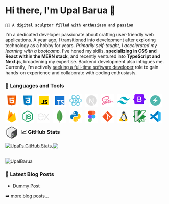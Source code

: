 # Hi there, I'm Upal Barua 👋

**`🧑‍🎨 A digital sculptor filled with enthusiasm and passion`**

<!-- <img style="height:200px;object-fit:cover;object-position:bottom;" src="./images/banner.gif" alt="banner" align="right"> -->

I'm a dedicated developer passionate about crafting user-friendly web applications. A year ago, I transitioned into development after exploring technology as a hobby for years. _Primarily self-taught, I accelerated my learning with a bootcamp_. I've honed my skills, **specializing in CSS and React within the MERN stack**, and recently ventured into **TypeScript and Next.js**, broadening my expertise. Backend development also intrigues me. Currently, I'm actively <u>seeking a full-time software developer</u> role to gain hands-on experience and collaborate with coding enthusiasts.

<!-- <br> -->

### 🧰 Languages and Tools

<img align="left" alt="HTML5" width="40px" style="padding-right:10px;padding-bottom:10px;" src="./images/icons/html5.png"/>
<img align="left" alt="CSS3" width="40px" style="padding-right:10px;padding-bottom:10px;" src="./images/icons/css3.png"/>
<img align="left" alt="Javascript" width="40px" style="padding-right:10px;padding-bottom:10px;" src="./images/icons/javascript.png"/>
<img align="left" alt="TypeScript" width="40px" style="padding-right:10px;padding-bottom:10px;" src="./images/icons/typescript.png"/>
<img align="left" alt="React" width="40px" style="padding-right:10px;padding-bottom:10px;" src="./images/icons/react.png"/>
<img align="left" alt="Next.js" width="40px" style="padding-right:10px;padding-bottom:10px;" src="./images/icons/next-js.png"/>
<img align="left" alt="Sass" width="40px" style="padding-right:10px;padding-bottom:10px;" src="./images/icons/sass.png"/>
<img align="left" alt="Tailwind CSS" width="40px" style="padding-right:10px;padding-bottom:10px;" src="./images/icons/tailwind.png"/>
<img align="left" alt="Bootstrap 5" width="40px" style="padding-right:10px;padding-bottom:10px;" src="./images/icons/bootstrap-5.png"/>
<img align="left" alt="Chakra UI" width="40px" style="padding-right:10px;padding-bottom:10px;" src="./images/icons/chakra-ui.png"/>
<img align="left" alt="Firebase" width="40px" style="padding-right:10px;padding-bottom:10px;" src="./images/icons/firebase.png"/>
<img align="left" alt="Node.js" width="40px" style="padding-right:10px;padding-bottom:10px;" src="./images/icons/node-js.png"/>
<img align="left" alt="Express.js" width="40px" style="padding-right:10px;padding-bottom:10px;" src="./images/icons/express-js.png"/>
<img align="left" alt="MongoDB" width="40px" style="padding-right:10px;padding-bottom:10px;" src="./images/icons/mongodb.png"/>
<img align="left" alt="Python" width="40px" style="padding-right:10px;padding-bottom:10px;" src="./images/icons/python.png"/>
<img align="left" alt="Figma" width="40px" style="padding-right:10px;padding-bottom:10px;" src="./images/icons/figma.png"/>
<img align="left" alt="Git" width="40px" style="padding-right:10px;padding-bottom:10px;" src="./images/icons/git.png"/>
<img align="left" alt="Linux" width="40px" style="padding-right:10px;padding-bottom:10px;" src="./images/icons/linux.png"/>
<img align="left" alt="Vim" width="40px" style="padding-right:10px;padding-bottom:10px;" src="./images/icons/vim.png"/>
<img align="left" alt="VSCode" width="40px" style="padding-right:10px;padding-bottom:10px;" src="./images/icons/vscode.png"/>
<img align="left" alt="Bash" width="40px" style="padding-right:10px;padding-bottom:10px;" src="./images/icons/bash.png"/>

<br>
<br>
<br>
<br>
<br>

### 📈 GitHub Stats

<a href="https://github.com/UpalBarua/UpalBarua">
  <img align="center" src="https://github-readme-stats.vercel.app/api?username=UpalBarua&show_icons=true&line_height=27&count_private=true&title_color=ffffff&text_color=c9cacc&icon_color=2bbc8a&bg_color=1d1f21" alt="Upal's GitHub Stats" />
</a>
<a href="https://github.com/UpalBarua/UpalBarua" style="padding-right:10px">
  <img align="center" src="https://github-readme-stats.vercel.app/api/top-langs/?username=UpalBarua&hide=java,html,tex&title_color=ffffff&text_color=c9cacc&icon_color=2bbc8a&bg_color=1d1f21&langs_count=3" />
</a>

<br>
<br>

<p align="left"> <img src="https://komarev.com/ghpvc/?username=UpalBarua&label=Profile%20views&color=0e75b6&style=flat" alt="UpalBarua"  align="left" /></p>

<br>

### 📕 Latest Blog Posts

<!-- BLOG-POST-LIST:START -->

- [Dummy Post](#)
<!-- BLOG-POST-LIST:END -->

➡️ [more blog posts...](#)

<!--

- 🌱 I’m currently learning **Next.js**

- 👨‍💻 All of my projects are available at [https://upal.vercel.app/](https://upal.vercel.app/)

- 💬 Ask me about **React, Javascript**

- 📫 How to reach me **upalbarua52@gmail.com**

- 📄 Know about my experiences [https://drive.google.com/file/d/1fAZLlu-XvqSaNsEETEspeyUlhd1XvMT6/view](https://drive.google.com/file/d/1fAZLlu-XvqSaNsEETEspeyUlhd1XvMT6/view)

- ⚡ Fun fact **I'm your personal humor curator, dedicated to keeping smiles abundant** -->
